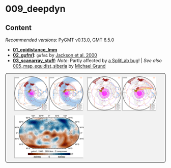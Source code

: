 # 009_deepdyn

## Content

_Recommended versions_: PyGMT v0.13.0, GMT 6.5.0

- **[01_epidistance_lmm](https://github.com/yvonnefroehlich/GMT_PyGMT_plotting/tree/main/009_deepdyn/01_epidistance_lmm)**
- **[02_gufm1](https://github.com/yvonnefroehlich/GMT_PyGMT_plotting/tree/main/009_deepdyn/02_gufm1)**: `gufm1` by [Jackson et al. 2000](https://www.jstor.org/stable/2666741)
- **[03_scanarray_stuff](https://github.com/yvonnefroehlich/GMT_PyGMT_plotting/tree/main/009_deepdyn/03_scanarray_stuff)**: _Note_: Partly affected by [a SplitLab bug](https://doi.org/10.4401/ag-8781)! | _See also_ [005_map_equidist_siberia](https://github.com/michaelgrund/GMT-plotting/tree/main/005_map_equidist_siberia) by [Michael Grund](https://github.com/michaelgrund)

![](https://github.com/yvonnefroehlich/gmt-pygmt-plotting/raw/main/_images/github_maps_readme_009deepdyn.png)
